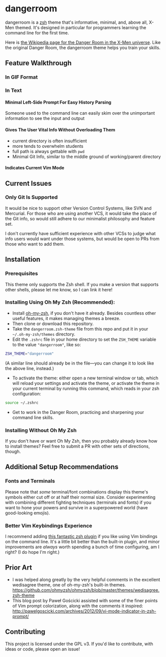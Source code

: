 # dangerroom

dangerroom is a [zsh][zsh] theme that's informative, minimal, and, above all, X-Men themed. It's designed in particular for programmers learning the command line for the first time.

Here is [the Wikipedia page for the Danger Room in the X-Men universe](https://en.wikipedia.org/wiki/Danger_Room). Like the original Danger Room, the dangerroom theme helps you train your skills.

## Feature Walkthrough

### In GIF Format

### In Text

#### Minimal Left-Side Prompt For Easy History Parsing

Someone used to the command line can easily skim over the unimportant information to see the input and output

#### Gives The User Vital Info Without Overloading Them

- current directory is often insufficient
- more tends to overwhelm students
- full path is always gettable with `pwd`
- Minimal Git Info, similar to the middle ground of working/parent directory

#### Indicates Current Vim Mode

## Current Issues

### Only Git Is Supported

It would be nice to support other Version Control Systems, like SVN and Mercurial. For those who are using another VCS, it would take the place of the Git info, so would still adhere to our minimalist philosophy and feature set.

I don't currently have sufficient experience with other VCSs to judge what info users would want under those systems, but would be open to PRs from those who want to add them.

## Installation

### Prerequisites

This theme only supports the Zsh shell. If you make a version that supports other shells, please let me know, so I can link it here!

### Installing Using Oh My Zsh (Recommended):

- Install [oh-my-zsh][oh-my-zsh], if you don't have it already. Besides countless other useful features, it makes managing themes a breeze.
- Then clone or download this repository.
- Take the `dangerroom.zsh-theme` file from this repo and put it in your `~/.oh-my-zsh/themes` directory.
- Edit the `.zshrc` file in your home directory to set the `ZSH_THEME` variable to the value `"dangerroom"`, like so:

```sh
ZSH_THEME="dangerroom"
```

(A similar line should already be in the file—you can change it to look like the above line, instead.)

- To activate the theme: either open a new terminal window or tab, which will reload your settings and activate the theme, or activate the theme in your current terminal by running this command, which reads in your zsh configuration:

```sh
source ~/.zshrc
```

- Get to work in the Danger Room, practicing and sharpening your command line skills.

### Installing Without Oh My Zsh

If you don't have or want Oh My Zsh, then you probably already know how to install themes? Feel free to submit a PR with other sets of directions, though.

## Additional Setup Recommendations

### Fonts and Terminals

Please note that _some_ terminal/font combinations display this theme's symbols either cut off or at half their normal size. Consider experimenting with combining different fighting techniques (terminals and fonts) if you want to hone your powers and survive in a superpowered world (have good-looking emojis).

### Better Vim Keybindings Experience

I recommend adding [this fantastic zsh plugin](https://github.com/softmoth/zsh-vim-mode) if you like using Vim bindings on the command line. It's a little bit better than the built-in plugin, and minor improvements are _always_ worth spending a bunch of time configuring, am I right? (I do hope I'm right.)

## Prior Art

- I was helped along greatly by the very helpful comments in the excellent wedisagree theme, one of oh-my-zsh's built-in themes. https://github.com/ohmyzsh/ohmyzsh/blob/master/themes/wedisagree.zsh-theme
- This blog post by Paweł Gościcki assisted with some of the finer points of Vim prompt colorization, along with the comments it inspired: http://pawelgoscicki.com/archives/2012/09/vi-mode-indicator-in-zsh-prompt/

## Contributing

This project is licensed under the GPL v3. If you'd like to contribute, with ideas or code, please open an issue!

[oh-my-zsh]: https://ohmyz.sh/
[zsh]: https://zsh.sourceforge.io/
